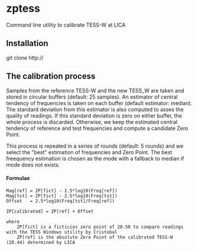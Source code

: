 
# zptess
Command line utility to calibrate TESS-W at LICA

## Installation

git clone http://

## The calibration process

Samples from the reference TESS-W and the new TESS_W are taken and stored in circular buffers (default: 25 samples). An estimator of central tendency of frequencies is taken on each buffer (default estimator: median). The standard deviation from this estimator is also computed to asses the quality of readings. If this standard deviation is zero on either buffer, the whole process is discarded. Otherwise, we keep the estimated central tendency of reference and test frequencies and compute a candidate Zero Point.

This process is repeated in a series of rounds (default: 5 rounds) and we select the "best" estimation of frequencies and Zero Point. The best freequency estimation is chosen as the mode with a fallback to median if mode does not exists.

#### Formulae
```
Mag[ref] = ZP[fict] - 2.5*log10(Freq[ref])
Mag[tst] = ZP[fict] - 2.5*log10(Freq[tst])
Offset   = 2.5*log10(Freq[tst]/Freq[ref])

ZP[calibrated] = ZP[ref] + Offset

where 
	ZP[fict] is a ficticios zero point of 20.50 to compare readings with the TESS Windows utility by Cristobal
	ZP[ref] is the absolute Zero Point of the calibrated TESS-W (20.44) determined by LICA
```